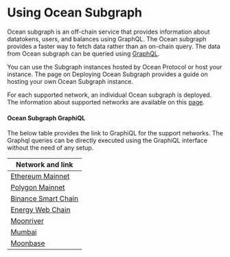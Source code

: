 # Using Ocean Subgraph

Ocean subgraph is an off-chain service that provides information about datatokens, users, and balances using GraphQL. The Ocean subgraph provides a faster way to fetch data rather than an on-chain query. The data from Ocean subgraph can be queried using [GraphQL](https://graphql.org/learn/).

You can use the Subgraph instances hosted by Ocean Protocol or host your instance. The page on Deploying Ocean Subgraph provides a guide on hosting your own Ocean Subgraph instance.

For each supported network, an individual Ocean subgraph is deployed. The information about supported networks are available on this [page](../../core-concepts/networks.md).

#### Ocean Subgraph GraphiQL

The below table provides the link to GraphiQL for the support networks. The Graphql queries can be directly executed using the GraphiQL interface without the need of any setup.

| Network and link                                                                                                        |
| ----------------------------------------------------------------------------------------------------------------------- |
| [Ethereum Mainnet](https://v4.subgraph.mainnet.oceanprotocol.com/subgraphs/name/oceanprotocol/ocean-subgraph/graphql)   |
| [Polygon Mainnet](https://v4.subgraph.polygon.oceanprotocol.com/subgraphs/name/oceanprotocol/ocean-subgraph/graphql)    |
| [Binance Smart Chain](https://v4.subgraph.bsc.oceanprotocol.com/subgraphs/name/oceanprotocol/ocean-subgraph/graphql)    |
| [Energy Web Chain](https://v4.subgraph.energyweb.oceanprotocol.com/subgraphs/name/oceanprotocol/ocean-subgraph/graphql) |
| [Moonriver](https://v4.subgraph.moonriver.oceanprotocol.com/subgraphs/name/oceanprotocol/ocean-subgraph/graphql)        |
| [Mumbai](https://v4.subgraph.mumbai.oceanprotocol.com/subgraphs/name/oceanprotocol/ocean-subgraph/graphql)              |
| [Moonbase](https://v4.subgraph.moonbase.oceanprotocol.com/subgraphs/name/oceanprotocol/ocean-subgraph/graphql)          |
